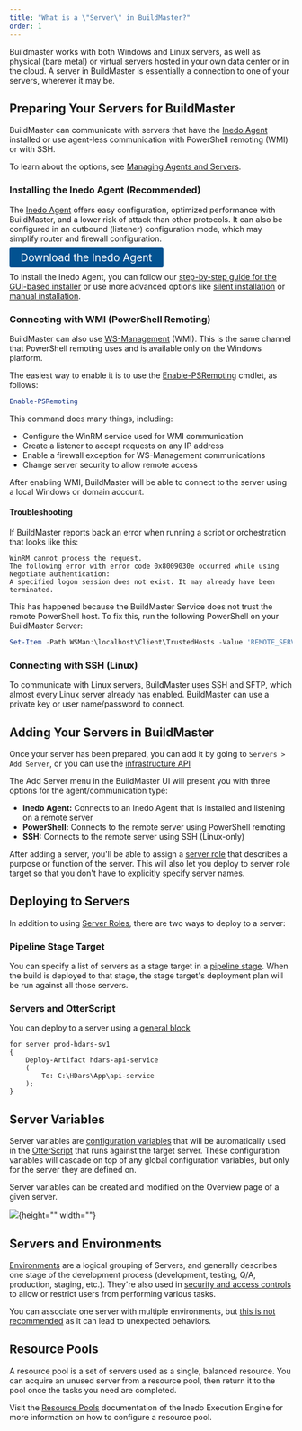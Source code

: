 ```yaml
---
title: "What is a \"Server\" in BuildMaster?"
order: 1
---
```


Buildmaster works with both Windows and Linux servers, as well as physical (bare metal) or virtual servers hosted in your own data center or in the cloud. A server in BuildMaster is essentially a connection to one of your servers, wherever it may be.

## Preparing Your Servers for BuildMaster 
BuildMaster can communicate with servers that have the [Inedo Agent](/docs/inedo-agent/inedoagent-overview) installed or use agent-less communication with PowerShell remoting (WMI) or with SSH. 

To learn about the options, see [Managing Agents and Servers](/docs/installation/agents-and-servers).

### Installing the Inedo Agent (Recommended) 
The [Inedo Agent](/docs/inedo-agent/inedoagent-overview) offers easy configuration, optimized performance with BuildMaster, and a lower risk of attack than other protocols. It can also be configured in an outbound (listener) configuration mode, which may simplify router and firewall configuration.

<a href="/docs/inedo-agent/inedoagent-versions" style=" background:#025291;color:#ffffff;padding: 6px 20px;  border-radius: 3px;font-size: 14pt;text-decoration:none">Download the Inedo Agent</a>

To install the Inedo Agent, you can follow our [step-by-step guide for the GUI-based installer](/docs/inedo-agent/inedoagent-installation-installation-guide) or use more advanced options like [silent installation](/docs/inedo-agent/inedoagent-installation-installation-guide/inedoagent-installation-silent-installation) or [manual installation](/docs/inedo-agent/inedoagent-installation-installation-guide/inedoagent-installation-manual). 



 
### Connecting with WMI (PowerShell Remoting) 
BuildMaster can also use [WS-Management](https://docs.microsoft.com/en-us/windows/win32/winrm/ws-management-protocol) (WMI).  This is the same channel that PowerShell remoting uses and is available only on the Windows platform. 

The easiest way to enable it is to use the [Enable-PSRemoting](https://technet.microsoft.com/en-us/library/hh849694.aspx) cmdlet, as follows: 

```PowerShell
Enable-PSRemoting
```

This command does many things, including: 
* Configure the WinRM service used for WMI communication 
* Create a listener to accept requests on any IP address 
* Enable a firewall exception for WS-Management communications
* Change server security to allow remote access 

After enabling WMI, BuildMaster will be able to connect to the server using a local Windows or domain account. 

#### Troubleshooting
If BuildMaster reports back an error when running a script or orchestration that looks like this:
```
WinRM cannot process the request.
The following error with error code 0x8009030e occurred while using Negotiate authentication:
A specified logon session does not exist. It may already have been terminated.
```

This has happened because the BuildMaster Service does not trust the remote PowerShell host.  To fix this, run the following PowerShell on your BuildMaster Server:
```PowerShell
Set-Item -Path WSMan:\localhost\Client\TrustedHosts -Value 'REMOTE_SERVER_NAME'
```

### Connecting with SSH (Linux) 
To communicate with Linux servers, BuildMaster uses SSH and SFTP, which almost every Linux server already has enabled. BuildMaster can use a private key or user name/password to connect.

## Adding Your Servers in BuildMaster 
Once your server has been prepared, you can add it by going to `Servers > Add Server`, or you can use the [infrastructure API](/docs/buildmaster/reference/api/infrastructure)

The Add Server menu in the BuildMaster UI will present you with three options for the agent/communication type: 
* **Inedo Agent:** Connects to an Inedo Agent that is installed and listening on a remote server 
* **PowerShell:** Connects to the remote server using PowerShell remoting 
* **SSH:** Connects to the remote server using SSH (Linux-only) 

After adding a server, you'll be able to assign a [server role](/docs/buildmaster/administration-agents-and-infrastructure/server-roles) that describes a purpose or function of the server. This will also let you deploy to server role target so that you don't have to explicitly specify server names.

## Deploying to Servers

In addition to using [Server Roles](/docs/buildmaster/administration-agents-and-infrastructure/server-roles), there are two ways to deploy to a server:

### Pipeline Stage Target

You can specify a list of servers as a stage target in a [pipeline stage](/docs/buildmaster/deployment-continuous-delivery/buildmaster-pipelines#pipeline-stages). When the build is deployed to that stage, the stage target's deployment plan will be run against all those servers.

### Servers and OtterScript

You can deploy to a server using a [general block](/docs/executionengine/otterscript/statements-and-blocks/general-blocks)

```
for server prod-hdars-sv1
{
    Deploy-Artifact hdars-api-service
    (
        To: C:\HDars\App\api-service
    );
}
```


## Server Variables 
Server variables are [configuration variables](/docs/otter/scripting-in-otter/otter-configuration-variables) that will be automatically used in the [OtterScript](/docs/otter/scripting-in-otter/otter-otterscript-and-operations) that runs against the target server. These configuration variables will cascade on top of any global configuration variables, but only for the server they are defined on.

Server variables can be created and modified on the Overview page of a given server.

![](/resources/docs/Server-variables-alt.png){height="" width=""}

## Servers and Environments  
[Environments](/docs/buildmaster/administration-agents-and-infrastructure/environments) are a logical grouping of Servers, and generally describes one stage of the development process (development, testing, Q/A, production, staging, etc.).  They're also used in [security and access controls](/docs/buildmaster/configuring-for-your-team/buildmaster-administration-security) to allow or restrict users from performing various tasks. 

You can associate one server with multiple environments, but [this is not recommended](/docs/buildmaster/administration-agents-and-infrastructure/environments#multiple-environments-per-server) as it can lead to unexpected behaviors.

## Resource Pools

A resource pool is a set of servers used as a single, balanced resource. You can acquire an unused server from a resource pool, then return it to the pool once the tasks you need are completed.

Visit the [Resource Pools](/docs/executionengine/overview/executionengine-components-resource-pools) documentation of the Inedo Execution Engine for more information on how to configure a resource pool.